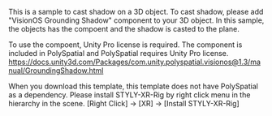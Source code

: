 This is a sample to cast shadow on a 3D object. To cast shadow, please add "VisionOS Grounding Shadow" component to your 3D object. In this sample, the objects has the compoent and the shadow is casted to the plane.

To use the compoent, Unity Pro license is required. The component is included in PolySpatial and PolySpatial requires Unity Pro license.
https://docs.unity3d.com/Packages/com.unity.polyspatial.visionos@1.3/manual/GroundingShadow.html

When you download this template, this template does not have PolySpatial as a dependency. Please install STYLY-XR-Rig by right click menu in the hierarchy in the scene. [Right Click] -> [XR] -> [Install STYLY-XR-Rig]